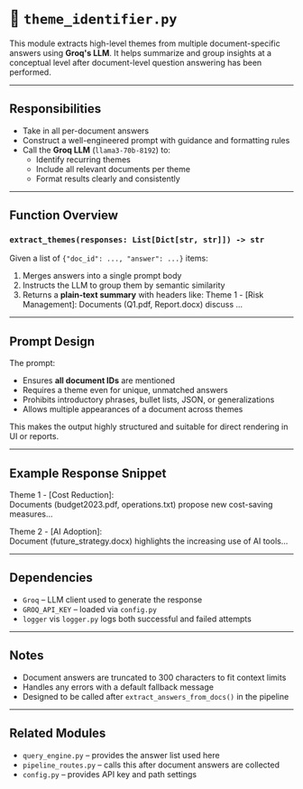 # 🎯 `theme_identifier.py`

This module extracts high-level themes from multiple document-specific answers using **Groq's LLM**. It helps summarize and group insights at a conceptual level after document-level question answering has been performed.

---

## Responsibilities

- Take in all per-document answers
- Construct a well-engineered prompt with guidance and formatting rules
- Call the **Groq LLM** (`llama3-70b-8192`) to:
  - Identify recurring themes
  - Include all relevant documents per theme
  - Format results clearly and consistently

---

## Function Overview

### `extract_themes(responses: List[Dict[str, str]]) -> str`

Given a list of `{"doc_id": ..., "answer": ...}` items:

1. Merges answers into a single prompt body
2. Instructs the LLM to group them by semantic similarity
3. Returns a **plain-text summary** with headers like:
Theme 1 - [Risk Management]:
Documents (Q1.pdf, Report.docx) discuss ...

---

## Prompt Design

The prompt:
- Ensures **all document IDs** are mentioned
- Requires a theme even for unique, unmatched answers
- Prohibits introductory phrases, bullet lists, JSON, or generalizations
- Allows multiple appearances of a document across themes

This makes the output highly structured and suitable for direct rendering in UI or reports.

---

## Example Response Snippet

Theme 1 - [Cost Reduction]:\
Documents (budget2023.pdf, operations.txt) propose new cost-saving measures...

Theme 2 - [AI Adoption]:\
Document (future_strategy.docx) highlights the increasing use of AI tools...

---

## Dependencies

- `Groq` – LLM client used to generate the response
- `GROQ_API_KEY` – loaded via `config.py`
- `logger` vis `logger.py` logs both successful and failed attempts

---

## Notes

- Document answers are truncated to 300 characters to fit context limits
- Handles any errors with a default fallback message
- Designed to be called after `extract_answers_from_docs()` in the pipeline

---

## Related Modules

- `query_engine.py` – provides the answer list used here
- `pipeline_routes.py` – calls this after document answers are collected
- `config.py` – provides API key and path settings










